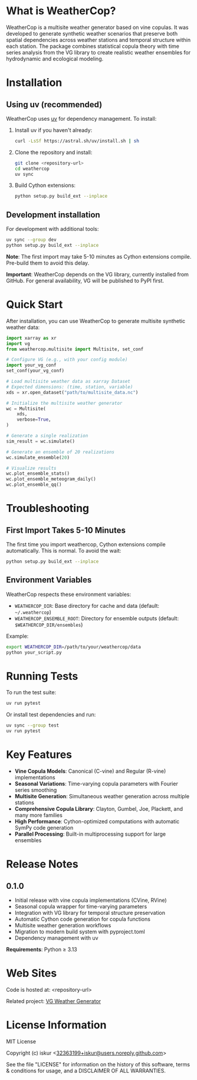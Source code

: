 # What is WeatherCop?

WeatherCop is a multisite weather generator based on vine copulas. It
was developed to generate synthetic weather scenarios that preserve both
spatial dependencies across weather stations and temporal structure
within each station. The package combines statistical copula theory with
time series analysis from the VG library to create realistic weather
ensembles for hydrodynamic and ecological modeling.

# Installation

## Using uv (recommended)

WeatherCop uses [uv](https://docs.astral.sh/uv/) for dependency
management. To install:

1.  Install uv if you haven't already:

    ``` bash
    curl -LsSf https://astral.sh/uv/install.sh | sh
    ```

2.  Clone the repository and install:

    ``` bash
    git clone <repository-url>
    cd weathercop
    uv sync
    ```

3.  Build Cython extensions:

    ``` bash
    python setup.py build_ext --inplace
    ```

## Development installation

For development with additional tools:

``` bash
uv sync --group dev
python setup.py build_ext --inplace
```

**Note**: The first import may take 5-10 minutes as Cython extensions
compile. Pre-build them to avoid this delay.

**Important**: WeatherCop depends on the VG library, currently installed
from GitHub. For general availability, VG will be published to PyPI
first.

# Quick Start

After installation, you can use WeatherCop to generate multisite
synthetic weather data:

``` python
import xarray as xr
import vg
from weathercop.multisite import Multisite, set_conf

# Configure VG (e.g., with your config module)
import your_vg_conf
set_conf(your_vg_conf)

# Load multisite weather data as xarray Dataset
# Expected dimensions: (time, station, variable)
xds = xr.open_dataset("path/to/multisite_data.nc")

# Initialize the multisite weather generator
wc = Multisite(
    xds,
    verbose=True,
)

# Generate a single realization
sim_result = wc.simulate()

# Generate an ensemble of 20 realizations
wc.simulate_ensemble(20)

# Visualize results
wc.plot_ensemble_stats()
wc.plot_ensemble_meteogram_daily()
wc.plot_ensemble_qq()
```

# Troubleshooting

## First Import Takes 5-10 Minutes

The first time you import weathercop, Cython extensions compile
automatically. This is normal. To avoid the wait:

``` bash
python setup.py build_ext --inplace
```

## Environment Variables

WeatherCop respects these environment variables:

- `WEATHERCOP_DIR`: Base directory for cache and data (default:
  `~/.weathercop`)
- `WEATHERCOP_ENSEMBLE_ROOT`: Directory for ensemble outputs (default:
  `$WEATHERCOP_DIR/ensembles`)

Example:

``` bash
export WEATHERCOP_DIR=/path/to/your/weathercop/data
python your_script.py
```

# Running Tests

To run the test suite:

``` bash
uv run pytest
```

Or install test dependencies and run:

``` bash
uv sync --group test
uv run pytest
```

# Key Features

- **Vine Copula Models**: Canonical (C-vine) and Regular (R-vine)
  implementations
- **Seasonal Variations**: Time-varying copula parameters with Fourier
  series smoothing
- **Multisite Generation**: Simultaneous weather generation across
  multiple stations
- **Comprehensive Copula Library**: Clayton, Gumbel, Joe, Plackett, and
  many more families
- **High Performance**: Cython-optimized computations with automatic
  SymPy code generation
- **Parallel Processing**: Built-in multiprocessing support for large
  ensembles

# Release Notes

## 0.1.0

- Initial release with vine copula implementations (CVine, RVine)
- Seasonal copula wrapper for time-varying parameters
- Integration with VG library for temporal structure preservation
- Automatic Cython code generation for copula functions
- Multisite weather generation workflows
- Migration to modern build system with pyproject.toml
- Dependency management with uv

**Requirements**: Python ≥ 3.13

# Web Sites

Code is hosted at: \<repository-url\>

Related project: [VG Weather Generator](https://github.com/iskur/vg)

# License Information

MIT License

Copyright (c) iskur \<32363199+iskur@users.noreply.github.com\>

See the file "LICENSE" for information on the history of this software,
terms & conditions for usage, and a DISCLAIMER OF ALL WARRANTIES.
